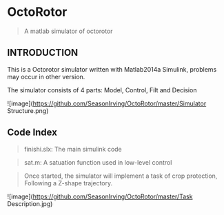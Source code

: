 # OctoRotor
>A matlab simulator of octorotor
## INTRODUCTION
This is a Octorotor simulator written with Matlab2014a Simulink, problems may occur in other version.

The simulator consists of 4 parts: Model, Control, Filt and Decision

![image](https://github.com/SeasonIrving/OctoRotor/master/Simulator Structure.png)
## Code Index
> finishi.slx: 
> The main simulink code

> sat.m: 
> A satuation function used in low-level control

> Once started, the simulator will implement a task of crop protection, Following a Z-shape trajectory.

![image](https://github.com/SeasonIrving/OctoRotor/master/Task Description.jpg)
